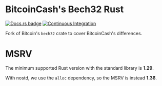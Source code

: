 # BitcoinCash's Bech32 Rust
[![Docs.rs badge](https://docs.rs/bech32/badge.svg)](https://docs.rs/bitcoincash-bech32/)
[![Continuous Integration](https://github.com/nappa85/bitcoincash-bech32/workflows/Continuous%20Integration/badge.svg)](https://github.com/nappa85/bitcoincash-bech32/actions?query=workflow%3A%22Continuous+Integration%22)

Fork of Bitcoin's `bech32` crate to cover BitcoinCash's differences.

# MSRV
The minimum supported Rust version with the standard library is **1.29**.

With nostd, we use the `alloc` dependency, so the MSRV is instead **1.36**.

